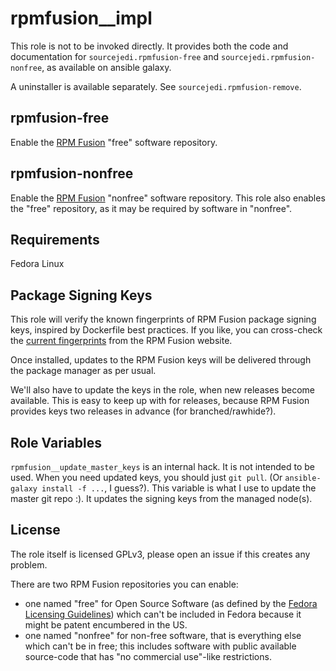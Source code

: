 # rpmfusion__impl #

This role is not to be invoked directly.  It provides both the code and documentation for `sourcejedi.rpmfusion-free` and `sourcejedi.rpmfusion-nonfree`, as available on ansible galaxy.

A uninstaller is available separately.  See `sourcejedi.rpmfusion-remove`.


## rpmfusion-free

Enable the [RPM Fusion](https://rpmfusion.org/) "free" software repository.


## rpmfusion-nonfree

Enable the [RPM Fusion](https://rpmfusion.org/) "nonfree" software repository.
This role also enables the "free" repository, as it may be required by software in "nonfree".


## Requirements

Fedora Linux


## Package Signing Keys

This role will verify the known fingerprints of RPM Fusion package signing keys, inspired by Dockerfile best practices.  If you like, you can cross-check the [current fingerprints](https://rpmfusion.org/keys) from the RPM Fusion website.

Once installed, updates to the RPM Fusion keys will be delivered through the package manager as per usual.

We'll also have to update the keys in the role, when new releases become available.  This is easy to keep up with for releases, because RPM Fusion provides keys two releases in advance (for branched/rawhide?).


## Role Variables

`rpmfusion__update_master_keys` is an internal hack.  It is not intended to be used.  When you need updated keys, you should just `git pull`.  (Or `ansible-galaxy install -f ...`, I guess?). This variable is what I use to update the master git repo :).  It updates the signing keys from the managed node(s).


## License

The role itself is licensed GPLv3, please open an issue if this creates any problem.

There are two RPM Fusion repositories you can enable:

* one named "free" for Open Source Software (as defined by the [Fedora Licensing Guidelines](https://fedoraproject.org/wiki/Licensing:Main?rd=Licensing)) which can't be included in Fedora because it might be patent encumbered in the US.
* one named "nonfree" for non-free software, that is everything else which can't be in free; this includes software with public available source-code that has "no commercial use"-like restrictions.

